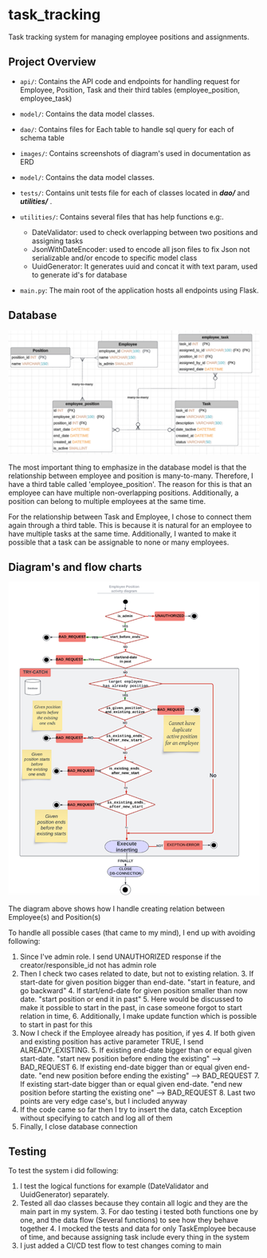 # task_tracking
Task tracking system for managing employee positions and assignments.


## Project Overview

- `api/`: Contains the API code and endpoints for handling request for Employee, Position, Task and their third tables (employee_position, employee_task)


- `model/`: Contains the data model classes.


- `dao/`: Contains files for Each table to handle sql query for each of schema table


- `images/`: Contains screenshots of diagram's used in documentation as ERD


- `model/`: Contains the data model classes.


- `tests/`: Contains unit tests file for each of classes located in _**dao/**_ and _**utilities/**_ .


- `utilities/`: Contains several files that has help functions e.g:.
  - DateValidator: used to check overlapping between two positions and assigning tasks
  - JsonWithDateEncoder: used to encode all json files to fix Json not serializable and/or encode to specific model class
  - UuidGenerator: It generates uuid and concat it with text param, used to generate id's for database

- `main.py`: The main root of the application hosts all endpoints using Flask.

## Database
![Entity relationship diagram](images/ERD.png)

The most important thing to emphasize in the database model 
is that the relationship between employee and position is many-to-many. 
Therefore, I have a third table called 'employee_position'. 
The reason for this is that an employee can have multiple non-overlapping positions. Additionally, a position can belong to multiple employees at the same time.

For the relationship between Task and Employee, I chose to connect them again through a third table. 
This is because it is natural for an employee to have multiple tasks at the same time. Additionally, I wanted to make it possible that a task can be assignable to none or many employees.

## Diagram's and flow charts
![Employee Position connecting functionality](images/Employee_Position_activity_digram.png)

The diagram above shows how I handle creating relation between Employee(s) and Position(s)

To handle all possible cases (that came to my mind), I end up with avoiding following:


1. Since I've admin role. I send UNAUTHORIZED response if the creator/responsible_id not has admin role
2. Then I check two cases related to date, but not to existing relation.
   3. If start-date for given position bigger than end-date. "start in feature, and go backward"
   4. If start/end-date for given position smaller than now date. "start position or end it in past"
      5. Here would be discussed to make it possible to start in the past, in case someone forgot to start relation in time,
      6. Additionally, I make update function which is possible to start in past for this
3. Now I check if the Employee already has position, if yes
   4. If both given and existing position has active parameter TRUE, I send ALREADY_EXISTING.
   5. If existing end-date bigger than or equal given start-date. "start new position before ending the existing" --> BAD_REQUEST
   6. If existing end-date bigger than or equal given end-date. "end new position before ending the existing" --> BAD_REQUEST
   7. If existing start-date bigger than or equal given end-date. "end new position before starting the existing one" --> BAD_REQUEST
   8. Last two points are very edge case's, but I included anyway
4. If the code came so far then I try to insert the data, catch Exception without specifying to catch and log all of them
5. Finally, I close database connection

## Testing

To test the system i did following:

1. I test the logical functions for example (DateValidator and UuidGenerator) separately.
2. Tested all dao classes because they contain all logic and they are the main part in my system.
   3. For dao testing i tested both functions one by one, and the data flow (Several functions) to see how they behave together
   4. I mocked the tests and data for only TaskEmployee because of time, and because assigning task include every thing in the system
3. I just added a CI/CD test flow to test changes coming to main
